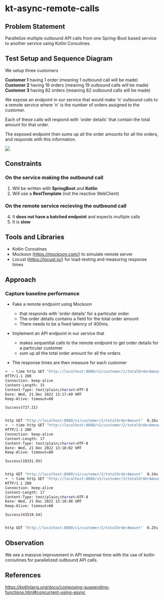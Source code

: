# kt-async-remote-calls

## Problem Statement
Parallelize multiple outbound API calls from one Spring-Boot based service to another service using Kotlin Coroutines.

## Test Setup and Sequence Diagram

We setup three customers

**Customer 1** having 1 order (meaning 1 outbound call will be made)   
**Customer 2** having 19 orders  (meaning 19 outbound calls will be made)  
**Customer 3** having 82 orders (meaning 82 outbound calls will be made)

We expose an endpoint in our service that would make 'n' outbound calls to a remote service where 'n' is the number of orders assigned to the customer. 

Each of these calls will respond with 'order details' that contain the total amount for that order. 

The exposed endpoint then sums up all the order amounts for all the orders, and responds with this information.

<!--
```
@startuml firstDiagram

@startuml
actor       "User"            as 1
entity      "Buyer Service"   as 2
entity      "Order Service"   as 3
1 -> 2 : Get sum of all order prices
2 -> 3 : GET /order/1/details
2 -> 3 : GET /order/2/details
2 -> 3 : GET /order/3/details
2 -> 3 : GET /order/4/details
2 -> 2 : Calculate total order price
2 -> 1 : Sum of all order prices
@enduml
		
@enduml
```
-->

![](https://www.planttext.com/api/plantuml/svg/VT2z2i8m58RXFLVnqLrAKYS7AOeuEbGlu90UeP0safm8lNlxjnIrsGxlCtoaZ491KkiKMV41yyiUaKEs7A08hRYJHlebdrBF0HM7TsCvcubParkelqYXD7P761nmPK5CBVmJv1pyf5zXi56P4HKZkjoHJodNUSr2ZVjTpMOjDkj-NSTnPt8sEHA6UA7LkXdf0LL_rfVSrSD_VW00)


## Constraints

### On the service making the outbound call

1. Will be written with **SpringBoot** and **Kotlin**
2. Will use a **RestTemplate** (not the reactive WebClient)

### On the remote service recieving the outbound call
4. It **does not have a batched endpoint** and expects multiple calls
5. It is **slow**

## Tools and Libraries

- Kotlin Coroutines 
- Mockoon (https://mockoon.com/) to simulate remote server
- Locust (https://locust.io/) for load-testing and measuring response times

## Approach

### Capture baseline performance
- Fake a remote endpoint using Mockoon 
  - that responds with 'order details' for a particular order. 
  - The order details contains a field for the total order amount
  - There needs to be a fixed latency of 400ms.

- Implement an API endpoint in our service that 
  - makes sequential calls to the remote endpoint to get order details for a particular customer 
  - sum up all the total order amount for all the orders

- The response times are then measure for each customer

```sh
➜  ~ time http GET "http://localhost:8080/v1/customer/1/totalOrderAmount"
HTTP/1.1 200
Connection: keep-alive
Content-Length: 15
Content-Type: text/plain;charset=UTF-8
Date: Wed, 21 Dec 2022 13:17:49 GMT
Keep-Alive: timeout=60

Success(727.21)


http GET "http://localhost:8080/v1/customer/1/totalOrderAmount"  0.26s user 0.07s system 28% cpu 1.160 total
➜  ~ time http GET "http://localhost:8080/v1/customer/2/totalOrderAmount"
HTTP/1.1 200
Connection: keep-alive
Content-Length: 17
Content-Type: text/plain;charset=UTF-8
Date: Wed, 21 Dec 2022 13:18:02 GMT
Keep-Alive: timeout=60

Success(10331.93)


http GET "http://localhost:8080/v1/customer/2/totalOrderAmount"  0.24s user 0.07s system 3% cpu 8.523 total
➜  ~ time http GET "http://localhost:8080/v1/customer/3/totalOrderAmount"
HTTP/1.1 200
Connection: keep-alive
Content-Length: 17
Content-Type: text/plain;charset=UTF-8
Date: Wed, 21 Dec 2022 13:18:48 GMT
Keep-Alive: timeout=60

Success(43519.54)


http GET "http://localhost:8080/v1/customer/3/totalOrderAmount"  0.25s user 0.09s system 0% cpu 34.283 total
```



## Observation 

We see a massive improvement in API response time with the use of kotlin coroutines for parallelized outbound API calls. 

## References

https://kotlinlang.org/docs/composing-suspending-functions.html#concurrent-using-async


